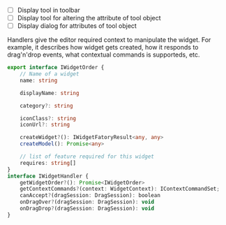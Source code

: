 - [ ] Display tool in toolbar
- [ ] Display tool for altering the attribute of tool object
- [ ] Display dialog for attributes of tool object

Handlers give the editor required context to manipulate the widget.
For example, it describes how widget gets created, how it responds to drag'n'drop events,
what contextual commands is supporteds, etc.

```ts
export interface IWidgetOrder {
    // Name of a widget
    name: string

    displayName: string

    category?: string

    iconClass?: string
    iconUrl?: string

    createWidget?(): IWidgetFatoryResult<any, any>
    createModel(): Promise<any>

    // list of feature required for this widget
    requires: string[]
}
interface IWidgetHandler {
    getWidgetOrder?(): Promise<IWidgetOrder>
    getContextCommands?(context: WidgetContext): IContextCommandSet;
    canAccept?(dragSession: DragSession): boolean
    onDragOver?(dragSession: DragSession): void
    onDragDrop?(dragSession: DragSession): void
}
```